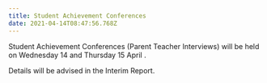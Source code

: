 ```yaml
---
title: Student Achievement Conferences
date: 2021-04-14T08:47:56.768Z
---
```

Student Achievement Conferences (Parent Teacher Interviews) will be held on Wednesday 14 and Thursday 15 April. 
 

Details will be advised in the Interim Report.